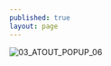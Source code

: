 ```yaml
---
published: true
layout: page
---
```

![03_ATOUT_POPUP_06]({{site.baseurl}}/data/images/3/atouts/03_ATOUT_POPUP_06.jpg)
